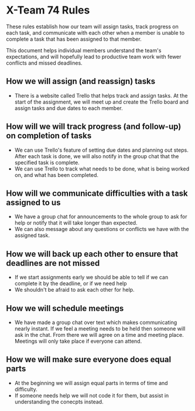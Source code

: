 # X-Team 74 Rules

These rules establish how our team will assign tasks,
track progress on each task, and communicate with each other 
when a member is unable to complete a task that has been assigned to that member.

This document helps individual members understand the team's expectations,
and will hopefully lead to productive team work with fewer conflicts
and missed deadlines.

## How we will assign (and reassign) tasks
* There is a website called Trello that helps track and assign tasks. At the start of the assignment, we will meet up and create the Trello board and assign tasks and due dates to each member.

## How will we will track progress (and follow-up) on completion of tasks
* We can use Trello's feature of setting due dates and planning out steps. After each task is done, we will also notify in the group chat that the specified task is complete.
* We can use Trello to track what needs to be done, what is being worked on, and what has been completed.

## How will we communicate difficulties with a task assigned to us
* We have a group chat for announcements to the whole group to ask for help or notify that it will take longer than expected.
* We can also message about any questions or conflicts we have with the assigned task.

## How we will back up each other to ensure that deadlines are not missed
* If we start assignments early we should be able to tell if we can complete it by the deadline, or if we need help
* We shouldn't be afraid to ask each other for help.

## How we will schedule meetings
* We have made a group chat over text which makes communicating nearly instant. If we feel a meeting needs to be held then someone will ask in the chat. From there we will agree on a time and meeting place. Meetings will only take place if everyone can attend.

## How we will make sure everyone does equal parts
* At the beginning we will assign equal parts in terms of time and difficulty.
* If someone needs help we will not code it for them, but assist in understanding the conecpts instead.




